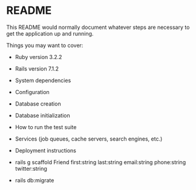 # README

This README would normally document whatever steps are necessary to get the
application up and running.

Things you may want to cover:

- Ruby version 3.2.2

- Rails version 7.1.2

- System dependencies

- Configuration

- Database creation

- Database initialization

- How to run the test suite

- Services (job queues, cache servers, search engines, etc.)

- Deployment instructions

- rails g scaffold Friend first:string last:string email:string phone:string twitter:string

- rails db:migrate
